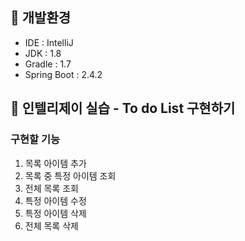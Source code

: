 ## 📌 개발환경
- IDE : IntelliJ
- JDK : 1.8
- Gradle : 1.7
- Spring Boot : 2.4.2

## 📌 인텔리제이 실습 - To do List 구현하기
### 구현할 기능

1. 목록 아이템 추가
2. 목록 중 특정 아이템 조회
3. 전체 목록 조회
4. 특정 아이템 수정
5. 특정 아이템 삭제
6. 전체 목록 삭제
